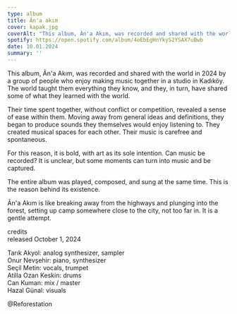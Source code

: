 ```yaml
---
type: album
title: Ân'a akım
cover: kapak.jpg
coverAlt: "This album, Ân'a Akım, was recorded and shared with the world in 2024 by a group of people who enjoy making music together in a studio in Kadıköy. The world taught them everything they know, and they, in turn, have shared some of what they learned with the world."
spotify: https://open.spotify.com/album/4oEbEgHnYkyS2YSAX7uBwb
date: 10.01.2024
summary: ''
---
```

This album, Ân'a Akım, was recorded and shared with the world in 2024 by a group of people who enjoy making music together in a studio in Kadıköy. The world taught them everything they know, and they, in turn, have shared some of what they learned with the world.

Their time spent together, without conflict or competition, revealed a sense of ease within them. Moving away from general ideas and definitions, they began to produce sounds they themselves would enjoy listening to. They created musical spaces for each other. Their music is carefree and spontaneous.

For this reason, it is bold, with art as its sole intention.
Can music be recorded? It is unclear, but some moments can turn into music and be captured.

The entire album was played, composed, and sung at the same time. This is the reason behind its existence.

Ân'a Akım is like breaking away from the highways and plunging into the forest, setting up camp somewhere close to the city, not too far in. It is a gentle attempt.

credits  
released October 1, 2024  

Tarık Akyol: analog synthesizer, sampler  
Onur Nevşehir: piano, synthesizer  
Seçil Metin: vocals, trumpet  
Atilla Ozan Keskin: drums  
Can Kuman: mix / master  
Hazal Günal: visuals  

@Reforestation
